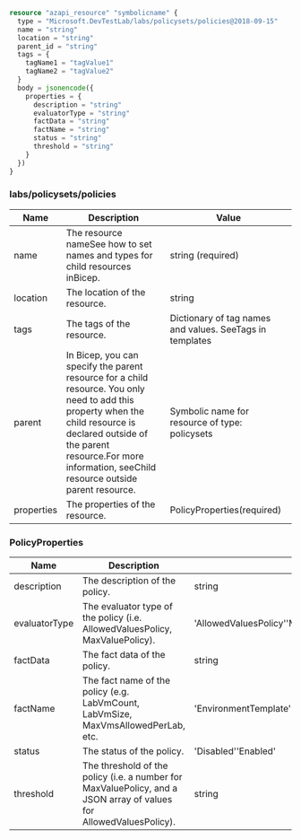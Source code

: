 ```terraform
resource "azapi_resource" "symbolicname" {
  type = "Microsoft.DevTestLab/labs/policysets/policies@2018-09-15"
  name = "string"
  location = "string"
  parent_id = "string"
  tags = {
    tagName1 = "tagValue1"
    tagName2 = "tagValue2"
  }
  body = jsonencode({
    properties = {
      description = "string"
      evaluatorType = "string"
      factData = "string"
      factName = "string"
      status = "string"
      threshold = "string"
    }
  })
}

```

### labs/policysets/policies

| Name | Description | Value |
|-|-|-|
| name | The resource nameSee how to set names and types for child resources inBicep. | string (required) |
| location | The location of the resource. | string |
| tags | The tags of the resource. | Dictionary of tag names and values. SeeTags in templates |
| parent | In Bicep, you can specify the parent resource for a child resource. You only need to add this property when the child resource is declared outside of the parent resource.For more information, seeChild resource outside parent resource. | Symbolic name for resource of type: policysets |
| properties | The properties of the resource. | PolicyProperties(required) |


### PolicyProperties

| Name | Description | Value |
|-|-|-|
| description | The description of the policy. | string |
| evaluatorType | The evaluator type of the policy (i.e. AllowedValuesPolicy, MaxValuePolicy). | 'AllowedValuesPolicy''MaxValuePolicy' |
| factData | The fact data of the policy. | string |
| factName | The fact name of the policy (e.g. LabVmCount, LabVmSize, MaxVmsAllowedPerLab, etc. | 'EnvironmentTemplate''GalleryImage''LabPremiumVmCount''LabTargetCost''LabVmCount''LabVmSize''ScheduleEditPermission''UserOwnedLabPremiumVmCount''UserOwnedLabVmCount''UserOwnedLabVmCountInSubnet' |
| status | The status of the policy. | 'Disabled''Enabled' |
| threshold | The threshold of the policy (i.e. a number for MaxValuePolicy, and a JSON array of values for AllowedValuesPolicy). | string |



